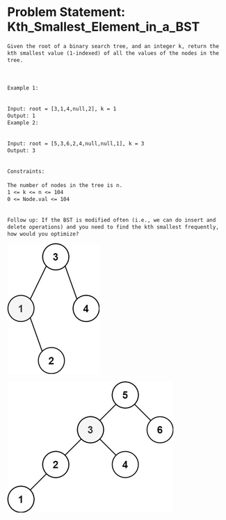 # Problem Statement: Kth_Smallest_Element_in_a_BST
```
Given the root of a binary search tree, and an integer k, return the kth smallest value (1-indexed) of all the values of the nodes in the tree.



Example 1:


Input: root = [3,1,4,null,2], k = 1
Output: 1
Example 2:


Input: root = [5,3,6,2,4,null,null,1], k = 3
Output: 3


Constraints:

The number of nodes in the tree is n.
1 <= k <= n <= 104
0 <= Node.val <= 104


Follow up: If the BST is modified often (i.e., we can do insert and delete operations) and you need to find the kth smallest frequently, how would you optimize?

```

![alt text](image.png)

![alt text](image-1.png)
